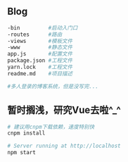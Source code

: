 ## Blog
```bash
-bin         #启动入门口
-routes      #路由
-views       #模板文件
-www         #静态文件
app.js       #配置文件
package.json #工程文件
yarn.lock    #工程文件
readme.md    #项目描述

#多人登录的博客系统，但是没写完...
```

## 暂时搁浅，研究Vue去啦^_^
```bash
# 建议用cnpm下载依赖，速度特别快
cnpm install

# Server running at http://localhost
npm start
```